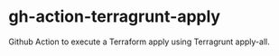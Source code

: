 # gh-action-terragrunt-apply
Github Action to execute a Terraform apply using Terragrunt apply-all.
